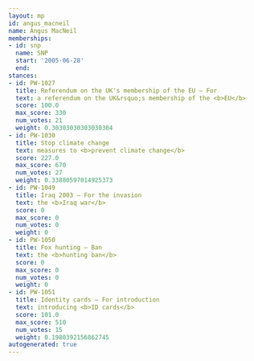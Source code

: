 ```yaml
---
layout: mp
id: angus_macneil
name: Angus MacNeil
memberships:
- id: snp
  name: SNP
  start: '2005-06-28'
  end: 
stances:
- id: PW-1027
  title: Referendum on the UK's membership of the EU — For
  text: a referendum on the UK&rsquo;s membership of the <b>EU</b>
  score: 100.0
  max_score: 330
  num_votes: 21
  weight: 0.30303030303030304
- id: PW-1030
  title: Stop climate change
  text: measures to <b>prevent climate change</b>
  score: 227.0
  max_score: 670
  num_votes: 27
  weight: 0.33880597014925373
- id: PW-1049
  title: Iraq 2003 — For the invasion
  text: the <b>Iraq war</b>
  score: 0
  max_score: 0
  num_votes: 0
  weight: 0
- id: PW-1050
  title: Fox hunting — Ban
  text: the <b>hunting ban</b>
  score: 0
  max_score: 0
  num_votes: 0
  weight: 0
- id: PW-1051
  title: Identity cards — For introduction
  text: introducing <b>ID cards</b>
  score: 101.0
  max_score: 510
  num_votes: 15
  weight: 0.1980392156862745
autogenerated: true
---
```

